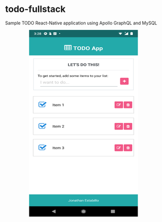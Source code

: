 # todo-fullstack
Sample TODO React-Native application using Apollo GraphQL and MySQL
<p align="center">
  <img src="https://github.com/jonathanestabillo/todo-fullstack/blob/master/docs/Screenshot_20190311-152804.png" width="350" height="600" title="hover text">
</p>
